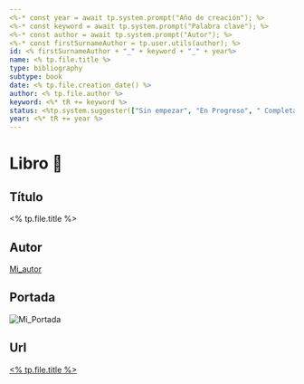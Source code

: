 ```yaml
---
<%-* const year = await tp.system.prompt("Año de creación"); %>
<%-* const keyword = await tp.system.prompt("Palabra clave"); %>
<%-* const author = await tp.system.prompt("Autor"); %>
<%-* const firstSurnameAuthor = tp.user.utils(author); %>
id: <% firstSurnameAuthor + "_" + keyword + "_" + year%>
name: <% tp.file.title %>
type: bibliography
subtype: book
date: <% tp.file.creation_date() %>
author: <% tp.file.author %>
keyword: <%* tR += keyword %>
status: <%tp.system.suggester(["Sin empezar", "En Progreso", " Completado"], ["Not Started", "In Progress", " Completed"])%>
year: <%* tR += year %>
---
```

# Libro 📗
## Título
<% tp.file.title %>
## Autor
[Mi_autor](https://www.google.es)
## Portada
![Mi_Portada](https://c.tenor.com/6YAY7UTOu14AAAAC/awesome-you-are-awesome.gif)
## Url
[<% tp.file.title %>](https://www.google.es)
